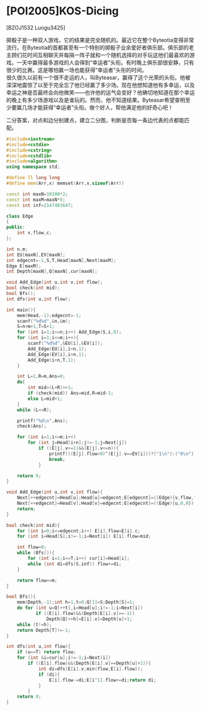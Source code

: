 # [POI2005]KOS-Dicing
[BZOJ1532 Luogu3425]

掷骰子是一种双人游戏，它的结果是完全随机的。最近它在整个Byteotia变得非常流行。在Byteotia的首都甚至有一个特别的掷骰子业余爱好者俱乐部。俱乐部的老主顾们花时间互相聊天并每隔一阵子就和一个随机选择的对手玩这他们最喜欢的游戏。一天中赢得最多游戏的人会得到“幸运者”头衔。有时晚上俱乐部很安静，只有很少的比赛。这是哪怕赢一场也能获得“幸运者”头衔的时间。  
很久很久以前有一个很不走运的人，叫Byteasar，赢得了这个光荣的头衔。他被深深地震惊了以至于完全忘了他已经赢了多少场。现在他想知道他有多幸运，以及幸运之神是否最终会向他微笑——也许他的运气会变好？他确切地知道在那个幸运的晚上有多少场游戏以及是谁玩的。然而，他不知道结果。Byteasar希望查明至少要赢几场才能获得“幸运者”头衔。做个好人，帮他满足他的好奇心吧！

二分答案，对点和边分别建点，建立二分图，判断是否每一条边代表的点都能匹配。

```cpp
#include<iostream>
#include<cstdio>
#include<cstring>
#include<cstdlib>
#include<algorithm>
using namespace std;

#define ll long long
#define mem(Arr,x) memset(Arr,x,sizeof(Arr))

const int maxN=10100*2;
const int maxM=maxN*8;
const int inf=2147483647;

class Edge
{
public:
	int v,flow,c;
};

int n,m;
int EU[maxN],EV[maxN];
int edgecnt=-1,S,T,Head[maxN],Next[maxM];
Edge E[maxM];
int Depth[maxN],Q[maxN],cur[maxN];

void Add_Edge(int u,int v,int flow);
bool check(int mid);
bool Bfs();
int dfs(int u,int flow);

int main(){
	mem(Head,-1);edgecnt=-1;
	scanf("%d%d",&n,&m);
	S=n+m+1,T=S+1;
	for (int i=1;i<=n;i++) Add_Edge(S,i,0);
	for (int i=1;i<=m;i++){
		scanf("%d%d",&EU[i],&EV[i]);
		Add_Edge(EU[i],i+n,1);
		Add_Edge(EV[i],i+n,1);
		Add_Edge(i+n,T,1);
	}

	int L=1,R=m,Ans=0;
	do{
		int mid=(L+R)>>1;
		if (check(mid)) Ans=mid,R=mid-1;
		else L=mid+1;
	}
	while (L<=R);

	printf("%d\n",Ans);
	check(Ans);

	for (int i=1;i<=m;i++)
		for (int j=Head[i+n];j!=-1;j=Next[j])
			if ((E[j].v>=1)&&(E[j].v<=n)){
				printf(((E[j].flow>0)^(E[j].v==EV[i]))?("1\n"):("0\n"));
				break;
			}

	return 0;
}

void Add_Edge(int u,int v,int flow){
	Next[++edgecnt]=Head[u];Head[u]=edgecnt;E[edgecnt]=((Edge){v,flow,flow});
	Next[++edgecnt]=Head[v];Head[v]=edgecnt;E[edgecnt]=((Edge){u,0,0});
	return;
}

bool check(int mid){
	for (int i=0;i<=edgecnt;i++) E[i].flow=E[i].c;
	for (int i=Head[S];i!=-1;i=Next[i]) E[i].flow=mid;

	int flow=0;
	while (Bfs()){
		for (int i=1;i<=T;i++) cur[i]=Head[i];
		while (int di=dfs(S,inf)) flow+=di;
	}

	return flow==m;
}

bool Bfs(){
	mem(Depth,-1);int h=1,t=0;Q[1]=S;Depth[S]=1;
	do for (int u=Q[++t],i=Head[u];i!=-1;i=Next[i])
		   if ((E[i].flow)&&(Depth[E[i].v]==-1))
			   Depth[Q[++h]=E[i].v]=Depth[u]+1;
	while (t!=h);
	return Depth[T]!=-1;
}

int dfs(int u,int flow){
	if (u==T) return flow;
	for (int &i=cur[u];i!=-1;i=Next[i])
		if ((E[i].flow)&&(Depth[E[i].v]==Depth[u]+1)){
			int di=dfs(E[i].v,min(flow,E[i].flow));
			if (di){
				E[i].flow-=di;E[i^1].flow+=di;return di;
			}
		}
	return 0;
}
```